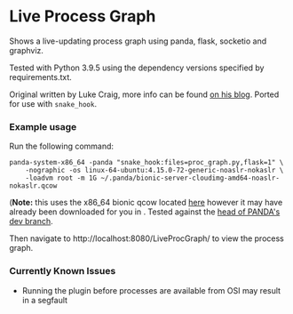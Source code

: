 # Live Process Graph

Shows a live-updating process graph using panda, flask, socketio and graphviz.

Tested with Python 3.9.5 using the dependency versions specified by requirements.txt.

Original written by Luke Craig, more info can be found [on his blog](https://www.lukecraig.com/process_list/). Ported for use with `snake_hook`.


### Example usage

Run the following command:

```
panda-system-x86_64 -panda "snake_hook:files=proc_graph.py,flask=1" \
    -nographic -os linux-64-ubuntu:4.15.0-72-generic-noaslr-nokaslr \
    -loadvm root -m 1G ~/.panda/bionic-server-cloudimg-amd64-noaslr-nokaslr.qcow
```

(**Note:** this uses the x86_64 bionic qcow located [here](https://panda.re/qcows/linux/ubuntu/1804/x86_64/bionic-server-cloudimg-amd64-noaslr-nokaslr.qcow2) however it may have already been downloaded for you in . Tested against the [head of PANDA's dev branch](https://github.com/panda-re/panda/commit/1a9d9ad51f10c8b7890447383df1b5d6ed8e38dd).

Then navigate to http://localhost:8080/LiveProcGraph/ to view the process graph.

### Currently Known Issues

* Running the plugin before processes are available from OSI may result in a segfault
